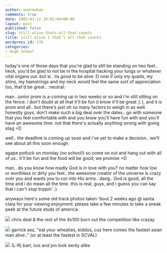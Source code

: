 ```yaml
---
author: andrewhao
comments: true
date: 2003-03-12 19:01:04+00:00
layout: post
published: false
slug: still-alive-thats-all-that-counts
title: still alive | that’s all that counts
wordpress_id: 176
categories:
- High School
---
```


today's one of those days that you're glad to still be standing on two feet.. heck, you'd be glad to not be in the hospital hacking your lungs or whatever vital organs out. but si.. tis good to be alive  :D  now if only my quads, my shins, my hamstrings and my neck would feel the same sort of appreciation too, that'd be great.. :neutral:

man.. junior prom is a-coming up in two weeks or so and i'm still sitting on the fence. i don't doubt at all that it'll be fun (i know it'll be great  ;) ), and it _is_ prom and all.. but there's just oh so many factors to weigh in as well. honestly guys, don't make such a big deal over the dates.. go with someone that you feel comfortable with and you know you'll have fun with and you'll have an awesome time. not that there's actually anything wrong with going stag =D

well.. the deadline is coming up soon and i've yet to make a decision.. we'll see about all this soon enough.

agape potluck on monday (no school!) so come on out and hang out with all of us.. it'll be fun and the food will be good, we promise =D

man.. do you know how madly God is in love with you? no matter how low or worthless or dirty you feel.. the awesome creator of the universe is crazy over you and wants you to run into His arms.. dang.. God is good, all the time and i do mean all the time. this is real, guys, and i guess you can say that i can't stop trippin'  :)

anyways here's some old track photos taken 'bout 2 weeks ago @ santa clara for your viewing enjoyment. please take a few minutes to take a sneak peek at the future studs of america:

![](http://gsgnine.arabiafish.com/img/tf03/1.jpg)
chris deal & the rest of the 4x100 burn out the competition like crazay

![](http://gsgnine.arabiafish.com/img/tf03/2.jpg)
garrick sez, "eat your wheaties, kiddos, cuz here comes the fastest asian man alive.." (or at least the fastest in SCVAL)

![](http://gsgnine.arabiafish.com/img/tf03/3.jpg)
(L-R) bart, luis and jon look eerily alike
